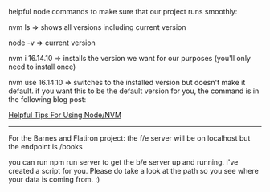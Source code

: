 helpful node commands to make sure that our project runs smoothly:

nvm ls => shows all versions including current version

node -v => current version

nvm i 16.14.10 => installs the version we want for our purposes (you'll only need to install once)

nvm use 16.14.10 => switches to the installed version but doesn't make it default. if you want this to be the default version for you, the command is in the following blog post:

[Helpful Tips For Using Node/NVM](https://itnext.io/nvm-the-easiest-way-to-switch-node-js-environments-on-your-machine-in-a-flash-17babb7d5f1b)

*** 

For the Barnes and Flatiron project: the f/e server will be on localhost but the endpoint is 
/books

you can run npm run server to get the b/e server up and running. I've created a script for you. Please do take a look at the path so you see where your data is coming from. :)
